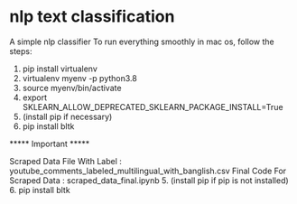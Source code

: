 # nlp text classification 
 A simple nlp classifier 
To run everything smoothly in mac os, follow the steps:
1. pip install virtualenv
2. virtualenv myenv -p python3.8
3. source myenv/bin/activate 
4. export SKLEARN_ALLOW_DEPRECATED_SKLEARN_PACKAGE_INSTALL=True
5. (install pip if necessary)
6. pip install bltk

***** Important *****

Scraped Data File With Label : youtube_comments_labeled_multilingual_with_banglish.csv
Final Code For Scraped Data : scraped_data_final.ipynb
5. (install pip if pip is not installed)
6. pip install bltk
